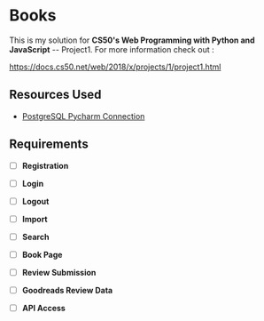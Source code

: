 # Books

This is my solution for **CS50's Web Programming with Python and JavaScript** -- Project1. For more information check out :

https://docs.cs50.net/web/2018/x/projects/1/project1.html

## Resources Used

- [PostgreSQL Pycharm Connection](https://www.jetbrains.com/help/pycharm/connecting-to-a-database.html)

## Requirements

- [ ] **Registration**
- [ ] **Login**
- [ ] **Logout**
- [ ] **Import**
- [ ] **Search**
- [ ] **Book Page**
- [ ] **Review Submission**
- [ ] **Goodreads Review Data**
- [ ] **API Access**

